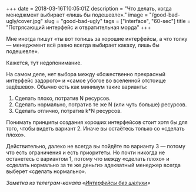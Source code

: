 +++
date = 2018-03-16T10:05:01Z
description = "Что делать, когда менеджмент выбирает «лишь бы подешевле»."
image = "/good-bad-ugly/cover.jpg"
slug = "good-bad-ugly"
tags = ["interface", "60-sec"]
title = "Потрясающий интерфейс и отвратительная морда"
+++

Мне иногда пишут «ты вот топишь за хорошие интерфейсы, а что толку — менеджмент всё равно всегда выбирает какаху, лишь бы подешевле».

Кажется, тут недопонимание.

На самом деле, нет выбора между «божественно прекрасный интерфейс задорого» и «самое убогое во вселенной отстоище задёшево». Обычно есть как минимум такие варианты:

1. Сделать плохо, потратив N ресурсов.
2. Сделать нормально, потратив те же N (или чуть больше) ресурсов.
3. Сделать отлично, потратив k\*N ресурсов.

Понимать принципы создания хороших интерфейсов стоит хотя бы для того, чтобы видеть вариант 2. Иначе вы остаётесь только со «сделать плохо».

Действительно, далеко не всегда вы пойдёте по варианту 3 — потому что есть ограничения и есть приоритеты. Но почти никогда не останетесь с вариантом 1, потому что между «сделать плохо» и «сделать нормально за те же деньги» адекватный менеджер всегда выберет «сделать нормально».

<div class="row">
<div class="col-xs-12 col-sm-10 col-md-8"><p><em>Заметка из телеграм-канала <span class="nowrap"><i class="fa fa-star-o color-sin"></i> «<a href="https://t.me/dangry">Интерфейсы без шелухи</a>»</span></em></p></div>
</div>

